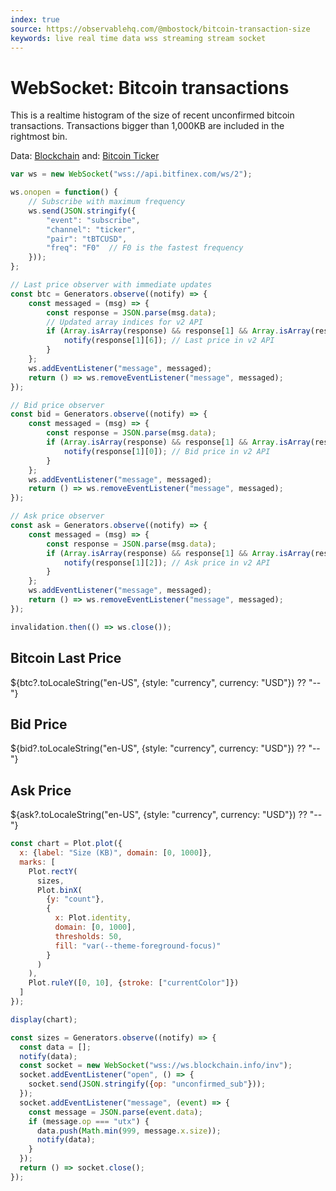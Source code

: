 ```yaml
---
index: true
source: https://observablehq.com/@mbostock/bitcoin-transaction-size
keywords: live real time data wss streaming stream socket
---
```


# WebSocket: Bitcoin transactions

This is a realtime histogram of the size of recent unconfirmed bitcoin transactions. Transactions bigger than 1,000KB are included in the rightmost bin.

Data: [Blockchain](https://blockchain.info/api/api_websocket)
and: [Bitcoin Ticker](https://codepen.io/HebleV/pen/JygRjL)

```js
var ws = new WebSocket("wss://api.bitfinex.com/ws/2");

ws.onopen = function() {
    // Subscribe with maximum frequency
    ws.send(JSON.stringify({
        "event": "subscribe",
        "channel": "ticker",
        "pair": "tBTCUSD",
        "freq": "F0"  // F0 is the fastest frequency
    }));
};

// Last price observer with immediate updates
const btc = Generators.observe((notify) => {
    const messaged = (msg) => {
        const response = JSON.parse(msg.data);
        // Updated array indices for v2 API
        if (Array.isArray(response) && response[1] && Array.isArray(response[1])) {
            notify(response[1][6]); // Last price in v2 API
        }
    };
    ws.addEventListener("message", messaged);
    return () => ws.removeEventListener("message", messaged);
});

// Bid price observer
const bid = Generators.observe((notify) => {
    const messaged = (msg) => {
        const response = JSON.parse(msg.data);
        if (Array.isArray(response) && response[1] && Array.isArray(response[1])) {
            notify(response[1][0]); // Bid price in v2 API
        }
    };
    ws.addEventListener("message", messaged);
    return () => ws.removeEventListener("message", messaged);
});

// Ask price observer
const ask = Generators.observe((notify) => {
    const messaged = (msg) => {
        const response = JSON.parse(msg.data);
        if (Array.isArray(response) && response[1] && Array.isArray(response[1])) {
            notify(response[1][2]); // Ask price in v2 API
        }
    };
    ws.addEventListener("message", messaged);
    return () => ws.removeEventListener("message", messaged);
});

invalidation.then(() => ws.close());

```
<div class="grid grid-cols-3 gap-4">
  <div class="card">
    <h2>Bitcoin Last Price</h2>
    <div class="big">${btc?.toLocaleString("en-US", {style: "currency", currency: "USD"}) ?? "--"}</div>
  </div>
  <div class="card">
    <h2>Bid Price</h2>
    <div class="big">${bid?.toLocaleString("en-US", {style: "currency", currency: "USD"}) ?? "--"}</div>
  </div>
  <div class="card">
    <h2>Ask Price</h2>
    <div class="big">${ask?.toLocaleString("en-US", {style: "currency", currency: "USD"}) ?? "--"}</div>
  </div>
</div>

```js
const chart = Plot.plot({
  x: {label: "Size (KB)", domain: [0, 1000]},
  marks: [
    Plot.rectY(
      sizes,
      Plot.binX(
        {y: "count"},
        {
          x: Plot.identity,
          domain: [0, 1000],
          thresholds: 50,
          fill: "var(--theme-foreground-focus)"
        }
      )
    ),
    Plot.ruleY([0, 10], {stroke: ["currentColor"]})
  ]
});

display(chart);
```

```js
const sizes = Generators.observe((notify) => {
  const data = [];
  notify(data);
  const socket = new WebSocket("wss://ws.blockchain.info/inv");
  socket.addEventListener("open", () => {
    socket.send(JSON.stringify({op: "unconfirmed_sub"}));
  });
  socket.addEventListener("message", (event) => {
    const message = JSON.parse(event.data);
    if (message.op === "utx") {
      data.push(Math.min(999, message.x.size));
      notify(data);
    }
  });
  return () => socket.close();
});
```

